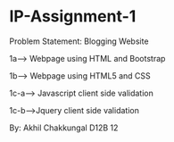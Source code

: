 # IP-Assignment-1

Problem Statement: Blogging Website

1a--> Webpage using HTML and Bootstrap

1b--> Webpage using HTML5 and CSS

1c-a--> Javascript client side validation

1c-b-->Jquery client side validation

By: Akhil Chakkungal D12B 12
